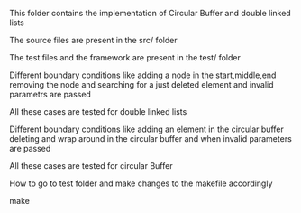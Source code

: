 This folder contains the implementation of Circular Buffer and double linked lists


The source files are present in the src/ folder

The test files and the framework are present in the test/ folder

Different boundary conditions like adding a node in the start,middle,end removing the node and searching for a just deleted element and invalid parametrs are passed 

All these cases are tested for double linked lists

Different boundary conditions like adding an element in the circular buffer deleting and wrap around in the circular buffer and when invalid parameters are passed

All these cases are tested for circular Buffer

How to 
go to test folder and make changes to the makefile accordingly

make

